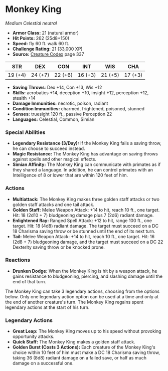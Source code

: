 # Monkey King

*Medium* *Celestial* *neutral*

- **Armor Class:** 21 (natural armor)
- **Hit Points:** 262 (25d8+150)
- **Speed:** fly 60 ft. walk 60 ft.
- **Challenge Rating:** 21 (33,000 XP)
- **Source:** [Creature Codex](https://koboldpress.com/kpstore/product/creature-codex-for-5th-edition-dnd) page 337

| STR | DEX | CON | INT | WIS | CHA |
| --- | --- | --- | --- | --- | --- |
| 19 (+4) | 24 (+7) | 22 (+6) | 16 (+3) | 21 (+5) | 17 (+3) |

- **Saving Throws**: Dex +14, Con +13, Wis +12
- **Skills:** acrobatics +14, deception +10, insight +12, perception +12, stealth +14
- **Damage Immunities:** necrotic, poison, radiant
- **Condition Immunities:** charmed, frightened, poisoned, stunned
- **Senses:** truesight 120 ft., passive Perception 22
- **Languages:** Celestial, Common, Simian
### Special Abilities
- **Legendary Resistance (3/Day):** If the Monkey King fails a saving throw, he can choose to succeed instead.
- **Magic Resistance:** The Monkey King has advantage on saving throws against spells and other magical effects.
- **Simian Affinity:** The Monkey King can communicate with primates as if they shared a language. In addition, he can control primates with an Intelligence of 8 or lower that are within 120 feet of him.
### Actions
- **Multiattack:** The Monkey King makes three golden staff attacks or two golden staff attacks and one tail attack.
- **Golden Staff:** Melee Weapon Attack: +14 to hit, reach 10 ft., one target. Hit: 18 (2d10 + 7) bludgeoning damage plus 7 (2d6) radiant damage.
- **Enlightened Ray:** Ranged Spell Attack: +12 to hit, range 100 ft., one target. Hit: 18 (4d8) radiant damage. The target must succeed on a DC 18 Charisma saving throw or be stunned until the end of its next turn.
- **Tail:** Melee Weapon Attack: +14 to hit, reach 10 ft., one target. Hit: 16 (2d8 + 7) bludgeoning damage, and the target must succeed on a DC 22 Dexterity saving throw or be knocked prone.
### Reactions
- **Drunken Dodge:** When the Monkey King is hit by a weapon attack, he gains resistance to bludgeoning, piercing, and slashing damage until the end of that turn.

The Monkey King can take 3 legendary actions, choosing from the options below. Only one legendary action option can be used at a time and only at the end of another creature's turn. The Monkey King regains spent legendary actions at the start of his turn.
### Legendary Actions
- **Great Leap:** The Monkey King moves up to his speed without provoking opportunity attacks.
- **Quick Staff:** The Monkey King makes a golden staff attack.
- **Golden Burst (Costs 3 Actions):** Each creature of the Monkey King's choice within 10 feet of him must make a DC 18 Charisma saving throw, taking 36 (8d8) radiant damage on a failed save, or half as much damage on a successful one.

